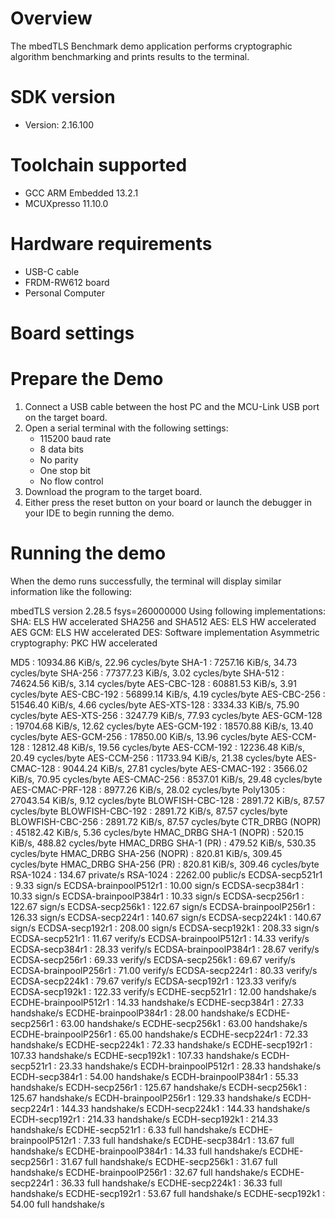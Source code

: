 Overview
========
The mbedTLS Benchmark demo application performs cryptographic algorithm benchmarking and prints results to the
terminal.


SDK version
===========
- Version: 2.16.100

Toolchain supported
===================
- GCC ARM Embedded  13.2.1
- MCUXpresso  11.10.0

Hardware requirements
=====================
- USB-C cable
- FRDM-RW612 board
- Personal Computer

Board settings
==============

Prepare the Demo
================
1.  Connect a USB cable between the host PC and the MCU-Link USB port on the target board. 
2.  Open a serial terminal with the following settings:
    - 115200 baud rate
    - 8 data bits
    - No parity
    - One stop bit
    - No flow control
3.  Download the program to the target board.
4.  Either press the reset button on your board or launch the debugger in your IDE to begin running the demo.


Running the demo
================
When the demo runs successfully, the terminal will display similar information like the following:

mbedTLS version 2.28.5
fsys=260000000
Using following implementations:
  SHA: ELS HW accelerated SHA256 and SHA512
  AES: ELS HW accelerated
  AES GCM: ELS HW accelerated
  DES: Software implementation
  Asymmetric cryptography: PKC HW accelerated

  MD5                      :  10934.86 KiB/s,   22.96 cycles/byte
  SHA-1                    :  7257.16 KiB/s,   34.73 cycles/byte
  SHA-256                  :  77377.23 KiB/s,    3.02 cycles/byte
  SHA-512                  :  74624.56 KiB/s,    3.14 cycles/byte
  AES-CBC-128              :  60881.53 KiB/s,    3.91 cycles/byte
  AES-CBC-192              :  56899.14 KiB/s,    4.19 cycles/byte
  AES-CBC-256              :  51546.40 KiB/s,    4.66 cycles/byte
  AES-XTS-128              :  3334.33 KiB/s,   75.90 cycles/byte
  AES-XTS-256              :  3247.79 KiB/s,   77.93 cycles/byte
  AES-GCM-128              :  19704.68 KiB/s,   12.62 cycles/byte
  AES-GCM-192              :  18570.88 KiB/s,   13.40 cycles/byte
  AES-GCM-256              :  17850.00 KiB/s,   13.96 cycles/byte
  AES-CCM-128              :  12812.48 KiB/s,   19.56 cycles/byte
  AES-CCM-192              :  12236.48 KiB/s,   20.49 cycles/byte
  AES-CCM-256              :  11733.94 KiB/s,   21.38 cycles/byte
  AES-CMAC-128             :  9044.24 KiB/s,   27.81 cycles/byte
  AES-CMAC-192             :  3566.02 KiB/s,   70.95 cycles/byte
  AES-CMAC-256             :  8537.01 KiB/s,   29.48 cycles/byte
  AES-CMAC-PRF-128         :  8977.26 KiB/s,   28.02 cycles/byte
  Poly1305                 :  27043.54 KiB/s,    9.12 cycles/byte
  BLOWFISH-CBC-128         :  2891.72 KiB/s,   87.57 cycles/byte
  BLOWFISH-CBC-192         :  2891.72 KiB/s,   87.57 cycles/byte
  BLOWFISH-CBC-256         :  2891.72 KiB/s,   87.57 cycles/byte
  CTR_DRBG (NOPR)          :  45182.42 KiB/s,    5.36 cycles/byte
  HMAC_DRBG SHA-1 (NOPR)   :  520.15 KiB/s,  488.82 cycles/byte
  HMAC_DRBG SHA-1 (PR)     :  479.52 KiB/s,  530.35 cycles/byte
  HMAC_DRBG SHA-256 (NOPR) :  820.81 KiB/s,  309.45 cycles/byte
  HMAC_DRBG SHA-256 (PR)   :  820.81 KiB/s,  309.46 cycles/byte
  RSA-1024                 :  134.67 private/s
  RSA-1024                 :  2262.00  public/s
  ECDSA-secp521r1          :    9.33 sign/s
  ECDSA-brainpoolP512r1    :   10.00 sign/s
  ECDSA-secp384r1          :   10.33 sign/s
  ECDSA-brainpoolP384r1    :   10.33 sign/s
  ECDSA-secp256r1          :  122.67 sign/s
  ECDSA-secp256k1          :  122.67 sign/s
  ECDSA-brainpoolP256r1    :  126.33 sign/s
  ECDSA-secp224r1          :  140.67 sign/s
  ECDSA-secp224k1          :  140.67 sign/s
  ECDSA-secp192r1          :  208.00 sign/s
  ECDSA-secp192k1          :  208.33 sign/s
  ECDSA-secp521r1          :   11.67 verify/s
  ECDSA-brainpoolP512r1    :   14.33 verify/s
  ECDSA-secp384r1          :   28.33 verify/s
  ECDSA-brainpoolP384r1    :   28.67 verify/s
  ECDSA-secp256r1          :   69.33 verify/s
  ECDSA-secp256k1          :   69.67 verify/s
  ECDSA-brainpoolP256r1    :   71.00 verify/s
  ECDSA-secp224r1          :   80.33 verify/s
  ECDSA-secp224k1          :   79.67 verify/s
  ECDSA-secp192r1          :  123.33 verify/s
  ECDSA-secp192k1          :  122.33 verify/s
  ECDHE-secp521r1          :   12.00 handshake/s
  ECDHE-brainpoolP512r1    :   14.33 handshake/s
  ECDHE-secp384r1          :   27.33 handshake/s
  ECDHE-brainpoolP384r1    :   28.00 handshake/s
  ECDHE-secp256r1          :   63.00 handshake/s
  ECDHE-secp256k1          :   63.00 handshake/s
  ECDHE-brainpoolP256r1    :   65.00 handshake/s
  ECDHE-secp224r1          :   72.33 handshake/s
  ECDHE-secp224k1          :   72.33 handshake/s
  ECDHE-secp192r1          :  107.33 handshake/s
  ECDHE-secp192k1          :  107.33 handshake/s
  ECDH-secp521r1           :   23.33 handshake/s
  ECDH-brainpoolP512r1     :   28.33 handshake/s
  ECDH-secp384r1           :   54.00 handshake/s
  ECDH-brainpoolP384r1     :   55.33 handshake/s
  ECDH-secp256r1           :  125.67 handshake/s
  ECDH-secp256k1           :  125.67 handshake/s
  ECDH-brainpoolP256r1     :  129.33 handshake/s
  ECDH-secp224r1           :  144.33 handshake/s
  ECDH-secp224k1           :  144.33 handshake/s
  ECDH-secp192r1           :  214.33 handshake/s
  ECDH-secp192k1           :  214.33 handshake/s
  ECDHE-secp521r1          :    6.33 full handshake/s
  ECDHE-brainpoolP512r1    :    7.33 full handshake/s
  ECDHE-secp384r1          :   13.67 full handshake/s
  ECDHE-brainpoolP384r1    :   14.33 full handshake/s
  ECDHE-secp256r1          :   31.67 full handshake/s
  ECDHE-secp256k1          :   31.67 full handshake/s
  ECDHE-brainpoolP256r1    :   32.67 full handshake/s
  ECDHE-secp224r1          :   36.33 full handshake/s
  ECDHE-secp224k1          :   36.33 full handshake/s
  ECDHE-secp192r1          :   53.67 full handshake/s
  ECDHE-secp192k1          :   54.00 full handshake/s    

